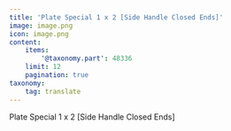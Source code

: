 ```yaml
---
title: 'Plate Special 1 x 2 [Side Handle Closed Ends]'
image: image.png
icon: image.png
content:
    items:
        '@taxonomy.part': 48336
    limit: 12
    pagination: true
taxonomy:
    tag: translate
---
```


Plate Special 1 x 2 [Side Handle Closed Ends]
